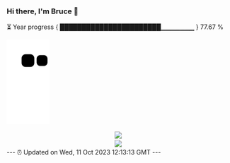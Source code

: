 ### Hi there, I'm Bruce 👋
⏳ Year progress { ███████████████████████▁▁▁▁▁▁▁ } 77.67 %

![](https://raw.githubusercontent.com/Swiftie13st/Swiftie13st/main/assets/github-contribution-grid-snake.svg)


<div align="center"> <img src="https://metrics.lecoq.io/Swiftie13st?template=classic&config.timezone=Asia%2FShanghai"> </div>

<div align="center"> <img src="https://github-readme-streak-stats.herokuapp.com/?user=Swiftie13st" /> </div>
---
⏰ Updated on Wed, 11 Oct 2023 12:13:13 GMT
---


